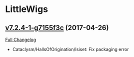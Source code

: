 # LittleWigs

## [v7.2.4-1-g7155f3c](https://github.com/BigWigsMods/LittleWigs/tree/7155f3c250d31d1936571d72562b8b3ebe4e017f) (2017-04-26) [](#top)
[Full Changelog](https://github.com/BigWigsMods/LittleWigs/compare/v7.2.4...7155f3c250d31d1936571d72562b8b3ebe4e017f)

- Cataclysm/HallsOfOrigination/Isiset: Fix packaging error  
